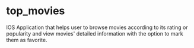 # top_movies
IOS Application that helps user to browse movies according to its rating or popularity and view movies' detailed information with the option to mark them as favorite.
